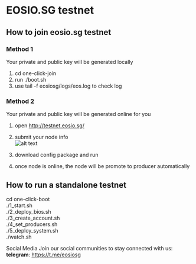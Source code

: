 # EOSIO.SG testnet

## How to join eosio.sg testnet

### Method 1
Your private and public key will be generated locally
1. cd one-click-join
2. run ./boot.sh
3. use tail -f eosiosg/logs/eos.log to check log

### Method 2
Your private and public key will be generated online for you
1. open http://testnet.eosio.sg/
2. submit your node info  
![alt text](http://images.eosio.sg/piccut.png "snapshot")

3. download config package and run
4. once node is online, the node will be promote to producer automatically


## How to run a standalone testnet
cd one-click-boot  
./1_start.sh  
./2_deploy_bios.sh  
./3_create_account.sh  
./4_set_producers.sh  
./5_deploy_system.sh  
./watch.sh  

Social Media
Join our social communities to stay connected with us:  
**telegram**: https://t.me/eosiosg
